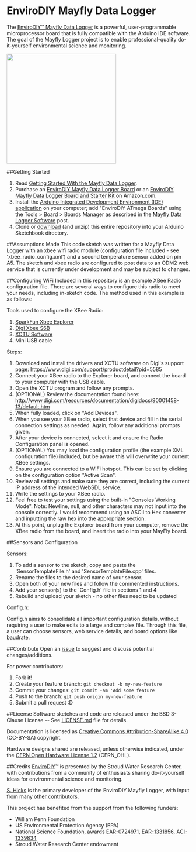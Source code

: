 EnviroDIY Mayfly Data Logger
==============
The [EnviroDIY™ Mayfly Data Logger](http://envirodiy.org/mayfly/) is a powerful, user-programmable microprocessor board that is fully compatible with the Arduino IDE software. The goal of the Mayfly Logger project is to enable professional-quality do-it-yourself environmental science and monitoring.

<img src="http://363hx939kn9r1sp3hxo0om0z.wpengine.netdna-cdn.com/wp-content/uploads/2016/05/20160508_134514-001.jpg" width="300">

##Getting Started

1. Read [Getting Started With the Mayfly Data Logger](http://envirodiy.org/mayfly/).
2. Purchase an [EnviroDIY Mayfly Data Logger Board](https://www.amazon.com/EnviroDIY-Mayfly-Logger-Arduino-Compatible/dp/B01F9B4WCG) or an [EnviroDIY Mayfly Data Logger Board and Starter Kit](https://www.amazon.com/EnviroDIY-Mayfly-Arduino-Compatible-Starter/dp/B01FCVALDW) on Amazon.com.
3. Install the [Arduino Integrated Development Environment (IDE) application](https://www.arduino.cc/en/Main/Software) on your computer; add "EnviroDIY ATmega Boards" using the Tools > Board > Boards Manager as described in the [Mayfly Data Logger Software](http://envirodiy.org/mayfly/software/) post.
4. Clone or [download](https://github.com/EnviroDIY/EnviroDIY_Mayfly_Logger/archive/master.zip) (and unzip) this entire repository into your Arduino Sketchbook directory.

##Assumptions Made
This code sketch was written for a Mayfly Data Logger with an xbee wifi radio module (configuration file included - see 'xbee_radio_config.xml') and a second temperature sensor added on pin A5. The sketch and xbee radio are configured to post data to an ODM2 web service that is currently under development and may be subject to changes.

##Configuring WiFi
Included in this repository is an example XBee Radio configuration file. There are several ways to configure this radio to meet your needs, including in-sketch code. The method used in this example is as follows:

Tools used to configure the XBee Radio:

1. [SparkFun Xbee Explorer](https://www.sparkfun.com/products/11812)
2. [Digi Xbee S6B](http://ftp1.digi.com/support/documentation/90002180.pdf)
3. [XCTU Software](https://www.digi.com/support/productdetail?pid=5585)
4. Mini USB cable

Steps:

1. Download and install the drivers and XCTU software on Digi's support page: https://www.digi.com/support/productdetail?pid=5585
2. Connect your XBee radio to the Explorer board, and connect the board to your computer with the USB cable.
3. Open the XCTU program and follow any prompts.
4. (OPTIONAL) Review the documentation found here: http://www.digi.com/resources/documentation/digidocs/90001458-13/default.htm
5. When fully loaded, click on "Add Devices".
6. When you see your XBee radio, select that device and fill in the serial connection settings as needed. Again, follow any additional prompts given.
7. After your device is connected, select it and ensure the Radio Configuration panel is opened.
8. (OPTIONAL) You may load the configuration profile (the example XML configuration file) included, but be aware this will overwrite your current XBee settings.
9. Ensure you are connected to a WiFi hotspot. This can be set by clicking on the configuration option "Active Scan".
10. Review all settings and make sure they are correct, including the current IP address of the intended WebSDL service.
11. Write the settings to your XBee radio.
12. Feel free to test your settings using the built-in "Consoles Working Mode". Note: Newline, null, and other characters may not input into the console correctly. I would recommend using an ASCII to Hex converter and inputting the raw hex into the appropriate section.
13. At this point, unplug the Explorer board from your computer, remove the XBee radio from the board, and insert the radio into your MayFly board.

##Sensors and Configuration

Sensors:

1. To add a sensor to the sketch, copy and paste the 'SensorTemplateFile.h' and 'SensorTemplateFile.cpp' files.
2. Rename the files to the desired name of your sensor.
3. Open both of your new files and follow the commented instructions.
4. Add your sensor(s) to the 'Config.h' file in sections 1 and 4
5. Rebuild and upload your sketch - no other files need to be updated
    
Config.h:

Config.h aims to consolidate all important configuration details, without requiring a user to make edits to a large and complex file. Through this file, a user can choose sensors, web service details, and board options like baudrate.

##Contribute
Open an [issue](https://github.com/EnviroDIY/EnviroDIY_Mayfly_Logger/issues) to suggest and discuss potential changes/additions.

For power contributors:

1. Fork it!
2. Create your feature branch: `git checkout -b my-new-feature`
3. Commit your changes: `git commit -am 'Add some feature'`
4. Push to the branch: `git push origin my-new-feature`
5. Submit a pull request :D


##License
Software sketches and code are released under the BSD 3-Clause License -- See [LICENSE.md](https://github.com/EnviroDIY/EnviroDIY_Mayfly_Logger/blob/master/LICENSE.md) file for details.

Documentation is licensed as [Creative Commons Attribution-ShareAlike 4.0](https://creativecommons.org/licenses/by-sa/4.0/) (CC-BY-SA) copyright.

Hardware designs shared are released, unless otherwise indicated, under the [CERN Open Hardware License 1.2](http://www.ohwr.org/licenses/cern-ohl/v1.2) (CERN_OHL).

##Credits
[EnviroDIY](http://envirodiy.org/)™ is presented by the Stroud Water Research Center, with contributions from a community of enthusiasts sharing do-it-yourself ideas for environmental science and monitoring.

[S. Hicks](https://github.com/s-hicks2) is the primary developer of the EnviroDIY Mayfly Logger, with input from many [other contributors](https://github.com/EnviroDIY/EnviroDIY_Mayfly_Logger/graphs/contributors).

This project has benefited from the support from the following funders:

* William Penn Foundation
* US Environmental Protection Agency (EPA)
* National Science Foundation, awards [EAR-0724971](http://www.nsf.gov/awardsearch/showAward?AWD_ID=0724971), [EAR-1331856](http://www.nsf.gov/awardsearch/showAward?AWD_ID=1331856), [ACI-1339834](http://www.nsf.gov/awardsearch/showAward?AWD_ID=1339834)
* Stroud Water Research Center endowment



